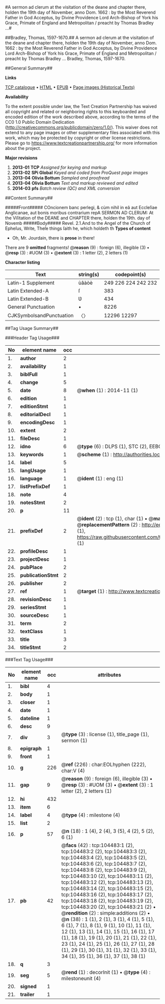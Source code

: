 #A sermon ad clerum at the visitation of the deane and chapter there, holden the 19th day of November, anno Dom. 1662 : by the Most Reverend Father in God Acceptus, by Divine Providence Lord Arch-Bishop of York his Grace, Primate of England and Metropolitan / preacht by Thomas Bradley ...#

##Bradley, Thomas, 1597-1670.##
A sermon ad clerum at the visitation of the deane and chapter there, holden the 19th day of November, anno Dom. 1662 : by the Most Reverend Father in God Acceptus, by Divine Providence Lord Arch-Bishop of York his Grace, Primate of England and Metropolitan / preacht by Thomas Bradley ...
Bradley, Thomas, 1597-1670.

##General Summary##

**Links**

[TCP catalogue](http://www.ota.ox.ac.uk/tcp/)  • 
[HTML](http://tei.it.ox.ac.uk/tcp/Texts-HTML/free/A29/A29122.html)  • 
[EPUB](http://tei.it.ox.ac.uk/tcp/Texts-EPUB/free/A29/A29122.epub) • 
[Page images (Historical Texts)](https://historicaltexts.jisc.ac.uk/eebo-15713902e)

**Availability**

To the extent possible under law, the Text Creation Partnership has waived all copyright and related or neighboring rights to this keyboarded and encoded edition of the work described above, according to the terms of the CC0 1.0 Public Domain Dedication (http://creativecommons.org/publicdomain/zero/1.0/). This waiver does not extend to any page images or other supplementary files associated with this work, which may be protected by copyright or other license restrictions. Please go to https://www.textcreationpartnership.org/ for more information about the project.

**Major revisions**

1. __2013-01__ __TCP__ *Assigned for keying and markup*
1. __2013-02__ __SPi Global__ *Keyed and coded from ProQuest page images*
1. __2013-04__ __Olivia Bottum__ *Sampled and proofread*
1. __2013-04__ __Olivia Bottum__ *Text and markup reviewed and edited*
1. __2014-03__ __pfs__ *Batch review (QC) and XML conversion*

##Content Summary##

#####Front#####
COncionem banc perlegi, & cùm nihil in eâ aut Eccleſiae Anglicanae, aut bonis moribus contrarium repA SERMON AD CLERUM: At the Viſitation of the DEANE and CHAPTER there, holden the 19th. day of Novemb
#####Body#####
Revel. 2.1.And to the Angel of the Church of Epheſus, Write, Theſe things ſaith he, which holdeth th
**Types of content**

  * Oh, Mr. Jourdain, there is **prose** in there!

There are 9 **omitted** fragments! 
 @__reason__ (9) : foreign (6), illegible (3)  •  @__resp__ (3) : #UOM (3)  •  @__extent__ (3) : 1 letter (2), 2 letters (1)

**Character listing**


|Text|string(s)|codepoint(s)|
|---|---|---|
|Latin-1 Supplement|ùâàòè|249 226 224 242 232|
|Latin Extended-A|ſ|383|
|Latin Extended-B|Ʋ|434|
|General Punctuation|•|8226|
|CJKSymbolsandPunctuation|〈〉|12296 12297|

##Tag Usage Summary##

###Header Tag Usage###

|No|element name|occ|attributes|
|---|---|---|---|
|1.|__author__|2||
|2.|__availability__|1||
|3.|__biblFull__|1||
|4.|__change__|5||
|5.|__date__|8| @__when__ (1) : 2014-11 (1)|
|6.|__edition__|1||
|7.|__editionStmt__|1||
|8.|__editorialDecl__|1||
|9.|__encodingDesc__|1||
|10.|__extent__|2||
|11.|__fileDesc__|1||
|12.|__idno__|6| @__type__ (6) : DLPS (1), STC (2), EEBO-CITATION (1), OCLC (1), VID (1)|
|13.|__keywords__|1| @__scheme__ (1) : http://authorities.loc.gov/ (1)|
|14.|__label__|5||
|15.|__langUsage__|1||
|16.|__language__|1| @__ident__ (1) : eng (1)|
|17.|__listPrefixDef__|1||
|18.|__note__|4||
|19.|__notesStmt__|2||
|20.|__p__|11||
|21.|__prefixDef__|2| @__ident__ (2) : tcp (1), char (1)  •  @__matchPattern__ (2) : ([0-9\-]+):([0-9IVX]+) (1), (.+) (1)  •  @__replacementPattern__ (2) : http://eebo.chadwyck.com/downloadtiff?vid=$1&page=$2 (1), https://raw.githubusercontent.com/textcreationpartnership/Texts/master/tcpchars.xml#$1 (1)|
|22.|__profileDesc__|1||
|23.|__projectDesc__|1||
|24.|__pubPlace__|2||
|25.|__publicationStmt__|2||
|26.|__publisher__|2||
|27.|__ref__|1| @__target__ (1) : http://www.textcreationpartnership.org/docs/. (1)|
|28.|__revisionDesc__|1||
|29.|__seriesStmt__|1||
|30.|__sourceDesc__|1||
|31.|__term__|2||
|32.|__textClass__|1||
|33.|__title__|3||
|34.|__titleStmt__|2||


###Text Tag Usage###

|No|element name|occ|attributes|
|---|---|---|---|
|1.|__bibl__|4||
|2.|__body__|1||
|3.|__closer__|1||
|4.|__date__|1||
|5.|__dateline__|1||
|6.|__desc__|9||
|7.|__div__|3| @__type__ (3) : license (1), title_page (1), sermon (1)|
|8.|__epigraph__|1||
|9.|__front__|1||
|10.|__g__|226| @__ref__ (226) : char:EOLhyphen (222), char:V (4)|
|11.|__gap__|9| @__reason__ (9) : foreign (6), illegible (3)  •  @__resp__ (3) : #UOM (3)  •  @__extent__ (3) : 1 letter (2), 2 letters (1)|
|12.|__hi__|432||
|13.|__item__|6||
|14.|__label__|4| @__type__ (4) : milestone (4)|
|15.|__list__|2||
|16.|__p__|57| @__n__ (18) : 1 (4), 2 (4), 3 (5), 4 (2), 5 (2), 6 (1)|
|17.|__pb__|42| @__facs__ (42) : tcp:104483:1 (2), tcp:104483:2 (2), tcp:104483:3 (2), tcp:104483:4 (2), tcp:104483:5 (2), tcp:104483:6 (2), tcp:104483:7 (2), tcp:104483:8 (2), tcp:104483:9 (2), tcp:104483:10 (2), tcp:104483:11 (2), tcp:104483:12 (2), tcp:104483:13 (2), tcp:104483:14 (2), tcp:104483:15 (2), tcp:104483:16 (2), tcp:104483:17 (2), tcp:104483:18 (2), tcp:104483:19 (2), tcp:104483:20 (2), tcp:104483:21 (2)  •  @__rendition__ (2) : simple:additions (2)  •  @__n__ (38) : 1 (1), 2 (1), 3 (1), 4 (1), 5 (1), 6 (1), 7 (1), 8 (1), 9 (1), 10 (1), 11 (1), 12 (1), 13 (1), 14 (1), 15 (1), 16 (1), 17 (1), 18 (1), 19 (1), 20 (1), 21 (1), 22 (1), 23 (1), 24 (1), 25 (1), 26 (1), 27 (1), 28 (1), 29 (1), 30 (1), 31 (1), 32 (1), 33 (1), 34 (1), 35 (1), 36 (1), 37 (1), 38 (1)|
|18.|__q__|3||
|19.|__seg__|5| @__rend__ (1) : decorInit (1)  •  @__type__ (4) : milestoneunit (4)|
|20.|__signed__|1||
|21.|__trailer__|1||
